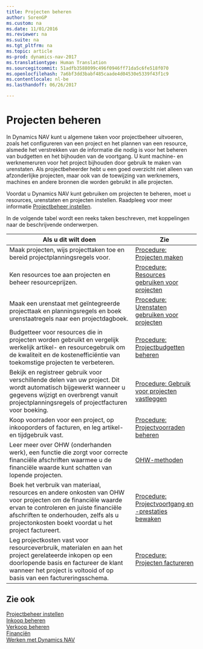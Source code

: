 ```yaml
---
title: Projecten beheren
author: SorenGP
ms.custom: na
ms.date: 11/01/2016
ms.reviewer: na
ms.suite: na
ms.tgt_pltfrm: na
ms.topic: article
ms-prod: dynamics-nav-2017
ms.translationtype: Human Translation
ms.sourcegitcommit: 51adfb3588099c496f0946ff71da5c6fe518f070
ms.openlocfilehash: 7a6bf3dd3babf485caade4d04530e5339f43f1c9
ms.contentlocale: nl-be
ms.lasthandoff: 06/26/2017

---
```


# <a name="manage-projects"></a>Projecten beheren
In Dynamics NAV kunt u algemene taken voor projectbeheer uitvoeren, zoals het configureren van een project en het plannen van een resource, alsmede het verstrekken van de informatie die nodig is voor het beheren van budgetten en het bijhouden van de voortgang. U kunt machine- en werknemeruren voor het project bijhouden door gebruik te maken van urenstaten. Als projectbeheerder hebt u een goed overzicht niet alleen van afzonderlijke projecten, maar ook van de toewijzing van werknemers, machines en andere bronnen die worden gebruikt in alle projecten.

Voordat u Dynamics NAV kunt gebruiken om projecten te beheren, moet u resources, urenstaten en projecten instellen. Raadpleeg voor meer informatie [Projectbeheer instellen](projects-setup-projects.md).  

In de volgende tabel wordt een reeks taken beschreven, met koppelingen naar de beschrijvende onderwerpen.

|Als u dit wilt doen |Zie |
|---|----|
|Maak projecten, wijs projecttaken toe en bereid projectplanningsregels voor.|[Procedure: Projecten maken](projects-how-create-jobs.md)|
|Ken resources toe aan projecten en beheer resourceprijzen.|[Procedure: Resources gebruiken voor projecten](projects-how-use-resources.md)|
|Maak een urenstaat met geïntegreerde projecttaak en planningsregels en boek urenstaatregels naar een projectdagboek.|[Procedure: Urenstaten gebruiken voor projecten](projects-how-use-time-sheets.md)|
|Budgetteer voor resources die in projecten worden gebruikt en vergelijk werkelijk artikel- en resourcegebruik om de kwaliteit en de kostenefficiëntie van toekomstige projecten te verbeteren.|[Procedure: Projectbudgetten beheren](projects-how-manage-budgets.md)|
|Bekijk en registreer gebruik voor verschillende delen van uw project. Dit wordt automatisch bijgewerkt wanneer u gegevens wijzigt en overbrengt vanuit projectplanningsregels of projectfacturen voor boeking.|[Procedure: Gebruik voor projecten vastleggen](projects-how-record-job-usage.md)|
|Koop voorraden voor een project, op inkooporders of facturen, en leg artikel- en tijdgebruik vast.|[Procedure: Projectvoorraden beheren](projects-how-manage-project-supplies.md)|
|Leer meer over OHW (onderhanden werk), een functie die zorgt voor correcte financiële afschriften waarmee u de financiële waarde kunt schatten van lopende projecten.|[OHW-methoden](projects-understanding-wip.md)|
|Boek het verbruik van materiaal, resources en andere onkosten van OHW voor projecten om de financiële waarde ervan te controleren en juiste financiële afschriften te onderhouden, zelfs als u projectonkosten boekt voordat u het project factureert.|[Procedure: Projectvoortgang en -prestaties bewaken](projects-how-monitor-progress-performance.md)|
|Leg projectkosten vast voor resourceverbruik, materialen en aan het project gerelateerde inkopen op een doorlopende basis en factureer de klant wanneer het project is voltooid of op basis van een factureringsschema.|[Procedure: Projecten factureren](projects-how-invoice-jobs.md)|

## <a name="see-also"></a>Zie ook
[Projectbeheer instellen](projects-setup-projects.md)    
[Inkoop beheren](purchasing-manage-purchasing.md)         
[Verkoop beheren](sales-manage-sales.md)    
[Financiën](finance-setup.md)  
[Werken met Dynamics NAV](ui-work-product.md)  

